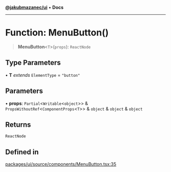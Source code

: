 [**@jakubmazanec/ui**](../README.md) • **Docs**

---

# Function: MenuButton()

> **MenuButton**\<`T`\>(`props`): `ReactNode`

## Type Parameters

• **T** _extends_ `ElementType` = `"button"`

## Parameters

• **props**: `Partial`\<`Writable`\<`object`\>\> & `PropsWithoutRef`\<`ComponentProps`\<`T`\>\> &
`object` & `object` & `object`

## Returns

`ReactNode`

## Defined in

[packages/ui/source/components/MenuButton.tsx:35](https://github.com/jakubmazanec/tools/blob/4809b04453aafb35a917917e0b4964a9ec0cd132/packages/ui/source/components/MenuButton.tsx#L35)
